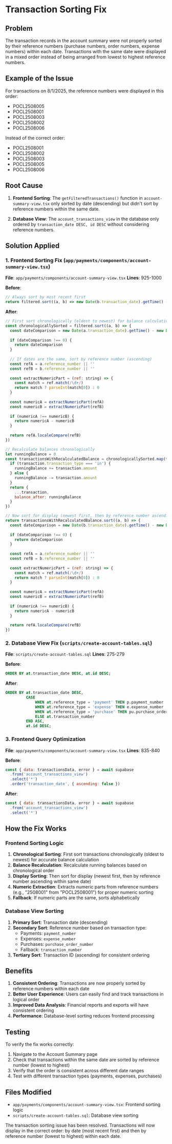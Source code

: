 # Transaction Sorting Fix

## Problem
The transaction records in the account summary were not properly sorted by their reference numbers (purchase numbers, order numbers, expense numbers) within each date. Transactions with the same date were displayed in a mixed order instead of being arranged from lowest to highest reference numbers.

## Example of the Issue
For transactions on 8/1/2025, the reference numbers were displayed in this order:
- POCL2508005
- POCL2508001  
- POCL2508003
- POCL2508002
- POCL2508006

Instead of the correct order:
- POCL2508001
- POCL2508002
- POCL2508003
- POCL2508005
- POCL2508006

## Root Cause
1. **Frontend Sorting**: The `getFilteredTransactions()` function in `account-summary-view.tsx` only sorted by date (descending) but didn't sort by reference numbers within the same date.

2. **Database View**: The `account_transactions_view` in the database only ordered by `transaction_date DESC, id DESC` without considering reference numbers.

## Solution Applied

### 1. Frontend Sorting Fix (`app/payments/components/account-summary-view.tsx`)
**File**: `app/payments/components/account-summary-view.tsx`
**Lines**: 925-1000

**Before**:
```javascript
// Always sort by most recent first
return filtered.sort((a, b) => new Date(b.transaction_date).getTime() - new Date(a.transaction_date).getTime())
```

**After**:
```javascript
// First sort chronologically (oldest to newest) for balance calculation
const chronologicallySorted = filtered.sort((a, b) => {
  const dateComparison = new Date(a.transaction_date).getTime() - new Date(b.transaction_date).getTime()
  
  if (dateComparison !== 0) {
    return dateComparison
  }
  
  // If dates are the same, sort by reference number (ascending)
  const refA = a.reference_number || ''
  const refB = b.reference_number || ''
  
  const extractNumericPart = (ref: string) => {
    const match = ref.match(/\d+/)
    return match ? parseInt(match[0]) : 0
  }
  
  const numericA = extractNumericPart(refA)
  const numericB = extractNumericPart(refB)
  
  if (numericA !== numericB) {
    return numericA - numericB
  }
  
  return refA.localeCompare(refB)
})

// Recalculate balances chronologically
let runningBalance = 0
const transactionsWithRecalculatedBalance = chronologicallySorted.map(transaction => {
  if (transaction.transaction_type === 'in') {
    runningBalance += transaction.amount
  } else {
    runningBalance -= transaction.amount
  }
  return {
    ...transaction,
    balance_after: runningBalance
  }
})

// Now sort for display (newest first, then by reference number ascending within same date)
return transactionsWithRecalculatedBalance.sort((a, b) => {
  const dateComparison = new Date(b.transaction_date).getTime() - new Date(a.transaction_date).getTime()
  
  if (dateComparison !== 0) {
    return dateComparison
  }
  
  const refA = a.reference_number || ''
  const refB = b.reference_number || ''
  
  const extractNumericPart = (ref: string) => {
    const match = ref.match(/\d+/)
    return match ? parseInt(match[0]) : 0
  }
  
  const numericA = extractNumericPart(refA)
  const numericB = extractNumericPart(refB)
  
  if (numericA !== numericB) {
    return numericA - numericB
  }
  
  return refA.localeCompare(refB)
})
```

### 2. Database View Fix (`scripts/create-account-tables.sql`)
**File**: `scripts/create-account-tables.sql`
**Lines**: 275-279

**Before**:
```sql
ORDER BY at.transaction_date DESC, at.id DESC;
```

**After**:
```sql
ORDER BY at.transaction_date DESC, 
         CASE 
             WHEN at.reference_type = 'payment' THEN p.payment_number
             WHEN at.reference_type = 'expense' THEN e.expense_number
             WHEN at.reference_type = 'purchase' THEN pu.purchase_order_number
             ELSE at.transaction_number
         END ASC,
         at.id DESC;
```

### 3. Frontend Query Optimization
**File**: `app/payments/components/account-summary-view.tsx`
**Lines**: 835-840

**Before**:
```javascript
const { data: transactionsData, error } = await supabase
  .from('account_transactions_view')
  .select('*')
  .order('transaction_date', { ascending: false })
```

**After**:
```javascript
const { data: transactionsData, error } = await supabase
  .from('account_transactions_view')
  .select('*')
```

## How the Fix Works

### Frontend Sorting Logic
1. **Chronological Sorting**: First sort transactions chronologically (oldest to newest) for accurate balance calculation
2. **Balance Recalculation**: Recalculate running balances based on chronological order
3. **Display Sorting**: Then sort for display (newest first, then by reference number ascending within same date)
4. **Numeric Extraction**: Extracts numeric parts from reference numbers (e.g., "2508001" from "POCL2508001") for proper numeric sorting
5. **Fallback**: If numeric parts are the same, sorts alphabetically

### Database View Sorting
1. **Primary Sort**: Transaction date (descending)
2. **Secondary Sort**: Reference number based on transaction type:
   - Payments: `payment_number`
   - Expenses: `expense_number` 
   - Purchases: `purchase_order_number`
   - Fallback: `transaction_number`
3. **Tertiary Sort**: Transaction ID (ascending) for consistent ordering

## Benefits
1. **Consistent Ordering**: Transactions are now properly sorted by reference numbers within each date
2. **Better User Experience**: Users can easily find and track transactions in logical order
3. **Improved Data Analysis**: Financial reports and exports will have consistent ordering
4. **Performance**: Database-level sorting reduces frontend processing

## Testing
To verify the fix works correctly:
1. Navigate to the Account Summary page
2. Check that transactions within the same date are sorted by reference number (lowest to highest)
3. Verify that the order is consistent across different date ranges
4. Test with different transaction types (payments, expenses, purchases)

## Files Modified
- `app/payments/components/account-summary-view.tsx`: Frontend sorting logic
- `scripts/create-account-tables.sql`: Database view sorting

The transaction sorting issue has been resolved. Transactions will now display in the correct order: by date (most recent first) and then by reference number (lowest to highest) within each date. 